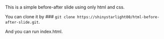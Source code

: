This is a simple before-after slide using only html and css.

You can clone it by ### `git clone https://shinystarlight00/html-before-after-slide.git`.

And you can run index.html.

